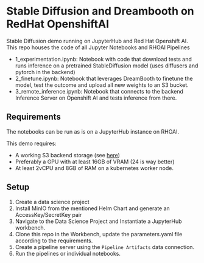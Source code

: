 # Stable Diffusion and Dreambooth on RedHat OpenshiftAI

Stable Diffusion demo running on JupyterHub and Red Hat Openshift AI. This repo houses the code of all Jupyter Notebooks and RHOAI Pipelines

- 1_experimentation.ipynb: Notebook with code that download tests and runs inference on a pretrained StableDiffusion model (uses diffusers and pytorch in the backend)
- 2_finetune.ipynb: Notebook that leverages DreamBooth to finetune the model, test the outcome and upload all new weights to an S3 bucket.
- 3_remote_inference.ipynb: Notebook that connects to the backend Inference Server on Openshift AI and tests inference from there.

## Requirements
The notebooks can be run as is on a JupyterHub instance on RHOAI.

This demo requires:

- A working S3 backend storage (see [here](https://github.com/mcaimi/minio-helm))
- Preferably a GPU with at least 16GB of VRAM (24 is way better)
- At least 2vCPU and 8GB of RAM on a kubernetes worker node.

## Setup
1. Create a data science project
2. Install MinIO from the mentioned Helm Chart and generate an AccessKey/SecretKey pair
3. Navigate to the Data Science Project and Instantiate a JupyterHub workbench.
4. Clone this repo in the Workbench, update the parameters.yaml file according to the requirements.
5. Create a pipeline server using the `Pipeline Artifacts` data connection.
6. Run the pipelines or individual notebooks.
